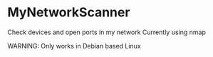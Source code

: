 # MyNetworkScanner
Check devices and open ports in my network
Currently using nmap

WARNING: Only works in Debian based Linux
